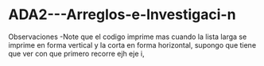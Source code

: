 # ADA2---Arreglos-e-Investigaci-n

Observaciones
-Note que el codigo imprime mas cuando la lista larga se imprime en forma vertical y la corta en forma horizontal, supongo que tiene que ver con que primero recorre ejh eje i,
